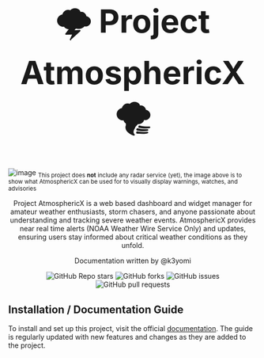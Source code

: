 




<h1 style='font-size: 65px'; align="center">🌩️ Project AtmosphericX 🌪️</h1>

![image](https://github.com/user-attachments/assets/94f58502-dd9c-45d0-ab08-a1a54f1c9a87)
<sub>This project does <b>not</b> include any radar service (yet), the image above is to show what AtmosphericX can be used for to visually display warnings, watches, and advisories</sub>





<div align="center">
  	<p align = "center">Project AtmosphericX is a web based dashboard and widget manager for amateur weather enthusiasts, storm chasers, and anyone passionate about understanding and tracking severe weather events. AtmosphericX provides near real time alerts (NOAA Weather Wire Service Only) and updates, ensuring users stay informed about critical weather conditions as they unfold.</small></p>
  	<p align = "center">Documentation written by @k3yomi</p>
	<div align="center" style="border: none;">
		<img alt="GitHub Repo stars" src="https://img.shields.io/github/stars/K3YOMI/AtmosphericX">
		<img alt="GitHub forks" src="https://img.shields.io/github/forks/K3YOMI/AtmosphericX">
		<img alt="GitHub issues" src="https://img.shields.io/github/issues/K3YOMI/AtmosphericX">
		<img alt="GitHub pull requests" src="https://img.shields.io/github/issues-pr/K3YOMI/AtmosphericX">
	</div>
</div>



## Installation / Documentation Guide

To install and set up this project, visit the official [documentation](https://k3yomi.github.io/blog/posts/atmosphericx/). The guide is regularly updated with new features and changes as they are added to the project.
